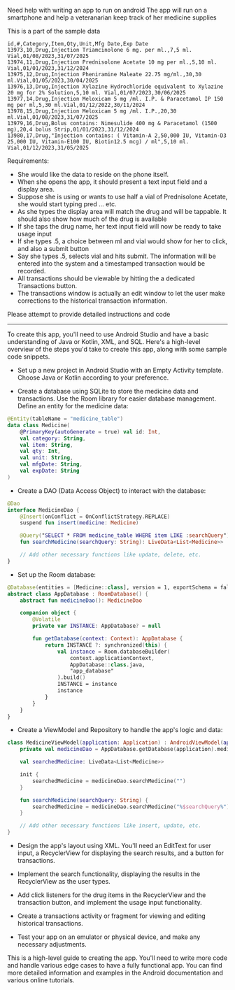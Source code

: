 Need help with writing an app to run on android
The app will run on a smartphone and help a veteranarian keep track of her medicine supplies

This is a part of the sample data


```
id,#,Category,Item,Qty,Unit,Mfg Date,Exp Date
13973,10,Drug,Injection Triamcinolone 6 mg. per ml.,7,5 ml. Vial,01/08/2023,31/07/2025
13974,11,Drug,Injection Prednisolone Acetate 10 mg per ml.,5,10 ml. Vial,01/01/2023,31/12/2024
13975,12,Drug,Injection Pheniramine Maleate 22.75 mg/ml.,30,30 ml.Vial,01/05/2023,30/04/2025
13976,13,Drug,Injection Xylazine Hydrochloride equivalent to Xylazine 20 mg for 2% Solution,5,10 ml. Vial,01/07/2023,30/06/2025
13977,14,Drug,Injection Meloxicam 5 mg /ml. I.P. & Paracetamol IP 150 mg per ml,5,30 ml.Vial,01/12/2022,30/11/2024
13978,15,Drug,Injection Meloxicam 5 mg /ml. I.P.,20,30 ml.Vial,01/08/2023,31/07/2025
13979,16,Drug,Bolus contains: Nimesulide 400 mg & Paracetamol (1500 mg),20,4 bolus Strip,01/01/2023,31/12/2024
13980,17,Drug,"Injection contains: ( Vitamin-A 2,50,000 IU, Vitamin-D3 25,000 IU, Vitamin-E100 IU, Biotin12.5 mcg) / ml",5,10 ml. Vial,01/12/2023,31/05/2025
```

Requirements:

- She would like the data to reside on the phone itself.
- When she opens the app, it should present a text input field and a display area.
- Suppose she is using or wants to use half a vial of Prednisolone Acetate, she would start typing pred ... etc.
- As she types the display area will match the drug and will be tappable. It should also show how much of the drug is available
- If she taps the drug name, her text input field will now be ready to take usage input
- If she types .5, a choice between ml and vial would show for her to click, and also a submit button
- Say she types .5, selects vial and hits submit. The information will be entered into the system and a timestamped transaction would be recorded.
- All transactions should be viewable by hitting the a dedicated Transactions button.
- The transactions window is actually an edit window to let the user make corrections to the historical transaction information.

Please attempt to provide detailed instructions and code

---

To create this app, you'll need to use Android Studio and have a basic understanding of Java or Kotlin, XML, and SQL. Here's a high-level overview of the steps you'd take to create this app, along with some sample code snippets.

- Set up a new project in Android Studio with an Empty Activity template. Choose Java or Kotlin according to your preference.

- Create a database using SQLite to store the medicine data and transactions. Use the Room library for easier database management. Define an entity for the medicine data:

```kotlin
@Entity(tableName = "medicine_table")
data class Medicine(
    @PrimaryKey(autoGenerate = true) val id: Int,
    val category: String,
    val item: String,
    val qty: Int,
    val unit: String,
    val mfgDate: String,
    val expDate: String
)
```

- Create a DAO (Data Access Object) to interact with the database:

```kotlin
@Dao
interface MedicineDao {
    @Insert(onConflict = OnConflictStrategy.REPLACE)
    suspend fun insert(medicine: Medicine)

    @Query("SELECT * FROM medicine_table WHERE item LIKE :searchQuery")
    fun searchMedicine(searchQuery: String): LiveData<List<Medicine>>

    // Add other necessary functions like update, delete, etc.
}
```

- Set up the Room database:

```kotlin
@Database(entities = [Medicine::class], version = 1, exportSchema = false)
abstract class AppDatabase : RoomDatabase() {
    abstract fun medicineDao(): MedicineDao

    companion object {
        @Volatile
        private var INSTANCE: AppDatabase? = null

        fun getDatabase(context: Context): AppDatabase {
            return INSTANCE ?: synchronized(this) {
                val instance = Room.databaseBuilder(
                    context.applicationContext,
                    AppDatabase::class.java,
                    "app_database"
                ).build()
                INSTANCE = instance
                instance
            }
        }
    }
}
```

- Create a ViewModel and Repository to handle the app's logic and data:

```kotlin
class MedicineViewModel(application: Application) : AndroidViewModel(application) {
    private val medicineDao = AppDatabase.getDatabase(application).medicineDao()

    val searchedMedicine: LiveData<List<Medicine>>

    init {
        searchedMedicine = medicineDao.searchMedicine("")
    }

    fun searchMedicine(searchQuery: String) {
        searchedMedicine = medicineDao.searchMedicine("%$searchQuery%")
    }

    // Add other necessary functions like insert, update, etc.
}
```

- Design the app's layout using XML. You'll need an EditText for user input, a RecyclerView for displaying the search results, and a button for transactions.

- Implement the search functionality, displaying the results in the RecyclerView as the user types.

- Add click listeners for the drug items in the RecyclerView and the transaction button, and implement the usage input functionality.

- Create a transactions activity or fragment for viewing and editing historical transactions.

- Test your app on an emulator or physical device, and make any necessary adjustments.

This is a high-level guide to creating the app. You'll need to write more code and handle various edge cases to have a fully functional app. You can find more detailed information and examples in the Android documentation and various online tutorials.
